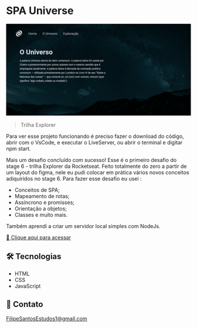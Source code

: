 # SPA Universe 

![preview](./.github/preview.png)

> Trilha Explorer

Para ver esse projeto funcionando é preciso fazer o download do código, abrir com o VsCode, e executar o LiveServer, ou abrir o terminal e digitar npm start.

Mais um desafio concluído com sucesso! Esse é o primeiro desafio do stage 6 - trilha Explorer da Rocketseat. Feito totalmente do zero a partir de um layout do figma, nele eu pudi colocar em prática vários novos conceitos adiquiridos no stage 6. Para fazer esse desafio eu usei : 

- Conceitos de SPA;
- Mapeamento de rotas;
- Assíncrono e promisses;
- Orientação a objetos;
- Classes e muito mais.

Também aprendi a criar um servidor local simples com NodeJs.


[🔗 Clique aqui para acessar](https://filipesantos07.github.io/Projeto-SPA-Universe/)

## 🛠️ Tecnologias

- HTML
- CSS
- JavaScript

## 💛 Contato

FilipeSantosEstudos1@gmail.com
